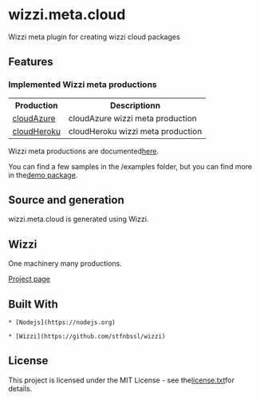 # wizzi.meta.cloud

Wizzi meta plugin for creating wizzi cloud packages


## Features
### Implemented Wizzi meta productions

<table>
<tr>
<th>Production<th>Descriptionn</tr>
<tr>
<td>
<a href https://github.com//wizzi.meta.cloud/tree/master/.wizzi/ittf/lib/wizzi/productions/cloudAzure.wfproduction.ittf>cloudAzure</a><td>cloudAzure wizzi meta production</td>
</tr>
<tr>
<td>
<a href https://github.com//wizzi.meta.cloud/tree/master/.wizzi/ittf/lib/wizzi/productions/cloudHeroku.wfproduction.ittf>cloudHeroku</a><td>cloudHeroku wizzi meta production</td>
</tr>
</table>



<p>Wizzi meta productions are documented<a href="https://stfnbssl.github.io/wizzi/docs/wizziplugins.html">here</a>.</p>



<p>You can find a few samples in the /examples folder, but you can find more in the<a href="https://github.com/wizzifactory/wizzi/tree/master/packages/wizzi-demo/.wizzi/ittf/examples/advanced/plugins">demo package</a>.</p>

## Source and generation
wizzi.meta.cloud is generated using Wizzi.


## Wizzi

One machinery many productions.



<p><a href="https://stfnbssl.github.io/wizzi">Project page</a></p>

## Built With
    * [Nodejs](https://nodejs.org)
    
    * [Wizzi](https://github.com/stfnbssl/wizzi)
    

## License

<p>This project is licensed under the MIT License - see the<a href="license.txt">license.txt</a>for details.</p>

